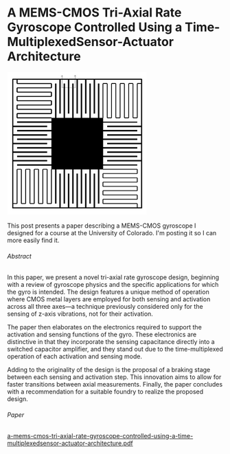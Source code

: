 # A MEMS-CMOS Tri-Axial Rate Gyroscope Controlled Using a Time-MultiplexedSensor-Actuator Architecture

![microchip_graphic](microchip_graphic.png)

This post presents a paper describing a MEMS-CMOS gyroscope I designed for a course at the University of Colorado. I'm posting it so I can more easily find it.

###### Abstract

In this paper, we present a novel tri-axial rate gyroscope design, beginning with a review of gyroscope physics and the specific applications for which the gyro is intended. The design features a unique method of operation where CMOS metal layers are employed for both sensing and activation across all three axes—a technique previously considered only for the sensing of z-axis vibrations, not for their activation.

The paper then elaborates on the electronics required to support the activation and sensing functions of the gyro. These electronics are distinctive in that they incorporate the sensing capacitance directly into a switched capacitor amplifier, and they stand out due to the time-multiplexed operation of each activation and sensing mode.

Adding to the originality of the design is the proposal of a braking stage between each sensing and activation step. This innovation aims to allow for faster transitions between axial measurements. Finally, the paper concludes with a recommendation for a suitable foundry to realize the proposed design.

###### Paper

 [a-mems-cmos-tri-axial-rate-gyroscope-controlled-using-a-time-multiplexedsensor-actuator-architecture.pdf](a-mems-cmos-tri-axial-rate-gyroscope-controlled-using-a-time-multiplexedsensor-actuator-architecture.pdf) 